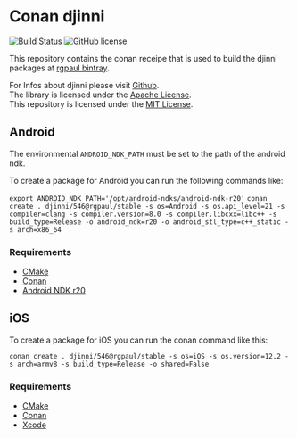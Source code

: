 # Conan djinni

[![Build Status](https://travis-ci.com/Manromen/conan-djinni-scripts.svg?branch=master)](https://travis-ci.com/Manromen/conan-djinni-scripts)
[![GitHub license](https://img.shields.io/badge/license-MIT-blue.svg)](LICENSE)

This repository contains the conan receipe that is used to build the djinni packages at [rgpaul bintray](https://bintray.com/manromen/rgpaul).

For Infos about djinni please visit [Github](https://github.com/dropbox/djinni).  
The library is licensed under the [Apache License](https://github.com/dropbox/djinni/blob/master/LICENSE).  
This repository is licensed under the [MIT License](LICENSE).

## Android

The environmental `ANDROID_NDK_PATH` must be set to the path of the android ndk.

To create a package for Android you can run the following commands like:

`export ANDROID_NDK_PATH='/opt/android-ndks/android-ndk-r20'`
`conan create . djinni/546@rgpaul/stable -s os=Android -s os.api_level=21 -s compiler=clang -s compiler.version=8.0 -s compiler.libcxx=libc++ -s build_type=Release -o android_ndk=r20 -o android_stl_type=c++_static -s arch=x86_64`

### Requirements

* [CMake](https://cmake.org/)
* [Conan](https://conan.io/)
* [Android NDK r20](https://developer.android.com/ndk/downloads/)

## iOS

To create a package for iOS you can run the conan command like this:

`conan create . djinni/546@rgpaul/stable -s os=iOS -s os.version=12.2 -s arch=armv8 -s build_type=Release -o shared=False`

### Requirements

* [CMake](https://cmake.org/)
* [Conan](https://conan.io/)
* [Xcode](https://developer.apple.com/xcode/)
